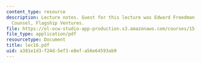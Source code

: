 ```yaml
---
content_type: resource
description: Lecture notes. Guest for this lecture was Edward Freedman, Corporate
  Counsel, Flagship Ventures.
file: https://ol-ocw-studio-app-production.s3.amazonaws.com/courses/15-617-the-law-of-corporate-finance-and-financial-markets-spring-2004/a381e1d3f24d5ef3e8efa56e64593ab9_lec16.pdf
file_type: application/pdf
resourcetype: Document
title: lec16.pdf
uid: a381e1d3-f24d-5ef3-e8ef-a56e64593ab9
---
```

